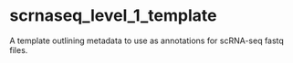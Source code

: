 # scrnaseq_level_1_template
A template outlining metadata to use as annotations for scRNA-seq fastq files.
